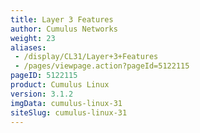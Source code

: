 ```yaml
---
title: Layer 3 Features
author: Cumulus Networks
weight: 23
aliases:
 - /display/CL31/Layer+3+Features
 - /pages/viewpage.action?pageId=5122115
pageID: 5122115
product: Cumulus Linux
version: 3.1.2
imgData: cumulus-linux-31
siteSlug: cumulus-linux-31
---
```

